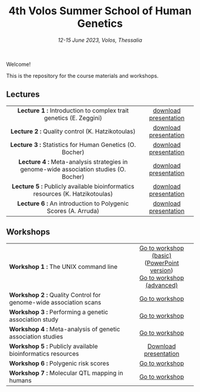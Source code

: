 <div align="center">
<h1>4th Volos Summer School of Human Genetics</h1>
<i>12-15 June 2023, Volos, Thessalia</i>
</div>
<br>
<br>


Welcome! 

This is the repository for the course materials and workshops. 

## Lectures
<table>
<tr>
<td align="center"><strong>Lecture 1 : </strong> Introduction to complex trait genetics (E. Zeggini)</td>
<td align="center"><a href="https://github.com/wtsi-team144/VolosSummerSchool/raw/master/VSS_2023/Lectures/Lecture1_Introduction.pdf">download presentation</a> </td>
</tr>
<tr>
<td align="center"><strong>Lecture 2 : </strong> Quality control (K. Hatzikotoulas)</td>
<td align="center"><a href="https://github.com/wtsi-team144/VolosSummerSchool/raw/master/VSS_2023/Lectures/Lecture2_QC.pdf">download presentation</a> </td>
</tr>
<tr>
<td align="center"><strong>Lecture 3 : </strong> Statistics for Human Genetics (O. Bocher)</td>
<td align="center"><a href="https://github.com/wtsi-team144/VolosSummerSchool/raw/master/VSS_2023/Lectures/Lecture3_Statistics.pdf">download presentation</a> </td>
</tr>
<tr>
<td align="center"><strong>Lecture 4 : </strong> Meta-analysis strategies in genome-wide association studies (O. Bocher)</td>
<td align="center"><a href="https://github.com/wtsi-team144/VolosSummerSchool/raw/master/VSS_2023/Lectures/Lecture4_MetaAnalysis.pdf">download presentation</a> </td>
</tr>
<tr>
<td align="center"><strong>Lecture 5 : </strong> Publicly available bioinformatics resources (K. Hatzikotoulas)</td>
<td align="center"><a href="https://github.com/wtsi-team144/VolosSummerSchool/raw/master/VSS_2023/Lectures/Lecture5_PublicResources.pdf">download presentation</a> </td>
</tr>
<tr>
<td align="center"><strong>Lecture 6 : </strong> An introduction to Polygenic Scores (A. Arruda)</td>
<td align="center"><a href="https://github.com/wtsi-team144/VolosSummerSchool/raw/master/VSS_2023/Lectures/Lecture6_PGS.pdf">download presentation</a> </td>
</tr>
</table>

## Workshops
<center>
<table align="center">
<tr>
<td><strong>Workshop 1 : </strong> The UNIX command line</td>
<td align="center"><a href="http://nbviewer.jupyter.org/github/wtsi-team144/VolosSummerSchool/blob/master/VSS_2023/Workshop1a_BasicUNIX/Basic_UNIX.ipynb?flush_cache=true">Go to workshop (basic)</a> <br>
(<a href="https://github.com/wtsi-team144/VolosSummerSchool/raw/master/VSS_2019/Workshop1a_BasicUNIX/VSS_WKS1_shorter.pptx">PowerPoint version</a>) <br>
<a href="http://nbviewer.jupyter.org/github/wtsi-team144/VolosSummerSchool/blob/master/VSS_2023/Workshop1b_AdvancedUNIX/Workshop1b_AdvancedUNIX.ipynb?flush_cache=true">Go to workshop (advanced)</a> 
</td>
</tr>
<tr>
<td><strong>Workshop 2 : </strong> Quality Control for genome-wide association scans</td>
<td align="center"><a href="http://nbviewer.jupyter.org/github/wtsi-team144/VolosSummerSchool/blob/master/VSS_2023/Workshop2_QC/Workshop_QC.ipynb?flush_cache=true">Go to workshop</a> </td>
</tr>
<tr>
<td><strong>Workshop 3 : </strong> Performing a genetic association study</td>
<td align="center"><a href="http://nbviewer.jupyter.org/github/wtsi-team144/VolosSummerSchool/blob/master/VSS_2023/Workshop3_GeneticAssociation/VSS_WS3_Genetic_Association.ipynb?flush_cache=true">Go to workshop</a> </td>
</tr>
<tr>
<td><strong>Workshop 4 : </strong> Meta-analysis of genetic association studies</td>
<td align="center"><a href="http://nbviewer.jupyter.org/github/wtsi-team144/VolosSummerSchool/blob/master/VSS_2023/Workshop4_MetaAnalysis/Meta-analysis.ipynb?flush_cache=true">Go to workshop</a> </td>
</tr>
<tr>
<td><strong>Workshop 5 : </strong> Publicly available bioinformatics resources</td>
<td align="center"><a href="https://github.com/wtsi-team144/VolosSummerSchool/raw/master/VSS_2023/Workshop5_Followup/VSS_Workshop_4v3.pptx">Download presentation</a> </td>
</tr>
<tr>
<td><strong>Workshop 6 : </strong> Polygenic risk scores </td>
<td align="center"><a href="https://colab.research.google.com/github/hmgu-itg/VolosSummerSchool/blob/master/VSS_2023/5_Workshop_Polygenic_Scores/5_Workshop_PGS.ipynb">Go to workshop</a> </td>
</tr>
<tr>
<td><strong>Workshop 7 : </strong> Molecular QTL mapping in humans </td>
<td align="center"><a href="https://github.com/wtsi-team144/VolosSummerSchool/raw/master/VSS_2023/Workshop7_MultiOmics/VSS_Workshop_4v3.pptx">Go to workshop</a> </td>
</tr>
</table>
</center>



